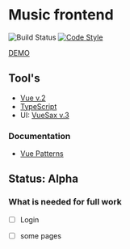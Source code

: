 # Music frontend

![Build Status](https://david-dm.org/open-dev-team/music_frontend.svg)
[![Code Style](https://badgen.net/badge/code%20style/airbnb/ff5a5f?icon=airbnb)](https://github.com/airbnb/javascript)

[DEMO](https://open-dev-team.github.io/music_frontend/)

## Tool's

- [Vue v.2](https://vuejs.org/v2/guide/)
- [TypeScript](https://www.typescriptlang.org/)
- UI: [VueSax v.3](https://lusaxweb.github.io/vuesax/development/)

### Documentation

- [Vue Patterns](https://learn-vuejs.github.io/vue-patterns/)

## Status: Alpha

### What is needed for full work

- [ ] Login
- [ ] some pages

